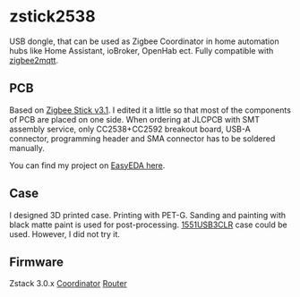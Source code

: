 # zstick2538
USB dongle, that can be used as Zigbee Coordinator in home automation hubs like Home Assistant, ioBroker, OpenHab ect.
Fully compatible with [zigbee2mqtt](https://www.zigbee2mqtt.io/). 

## PCB
Based on [Zigbee Stick v3.1](https://easyeda.com/mercenaruss/zigbee-stick-v3). 
I edited it a little so that most of the components of PCB are placed on one side. When ordering at JLCPCB with SMT assembly service, only CC2538+CC2592 breakout board, USB-A connector, programming header and SMA connector has to be soldered manually.

You can find my project on [EasyEDA here](https://easyeda.com/mmodestas/mm_zigbee_stick_v3-1_copy).

## Case
I designed 3D printed case. Printing with PET-G. Sanding and painting with black matte paint is used for post-processing.
[1551USB3CLR](https://www.hammfg.com/part/1551USB3CLR) case could be used. However, I did not try it.

## Firmware
Zstack 3.0.x
[Coordinator](https://github.com/jethome-ru/zigbee-firmware/tree/master/ti/coordinator/cc2538_cc2592)
[Router](https://github.com/jethome-ru/zigbee-firmware/tree/master/ti/router/cc2538_cc2592)

